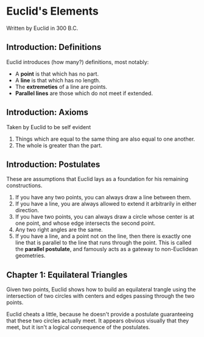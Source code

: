 # Euclid's Elements
Written by Euclid in 300 B.C.

## Introduction: Definitions
Euclid introduces (how many?) definitions, most notably:
* A **point** is that which has no part.
* A **line** is that which has no length.
* The **extremeties** of a line are points.
* **Parallel lines** are those which do not meet if extended.

## Introduction: Axioms
Taken by Euclid to be self evident

1) Things which are equal to the same thing are also equal to one another.
2) The whole is greater than the part. 

## Introduction: Postulates
These are assumptions that Euclid lays as a foundation for his remaining constructions.

1) If you have any two points, you can always draw a line between them.
2) If you have a line, you are always allowed to extend it arbitrarily in either direction.
3) If you have two points, you can always draw a circle whose center is at one point, and whose edge intersects the second point.
4) Any two right angles are the same.
5) If you have a line, and a point not on the line, then there is exactly one line that is parallel to the line that runs through the point. This is called the **parallel postulate**, and famously acts as a gateway to non-Euclidean geometries.

## Chapter 1: Equilateral Triangles
Given two points, Euclid shows how to build an equilateral trangle using the intersection of two circles with centers and edges passing through the two points.

Euclid cheats a little, because he doesn't provide a postulate guaranteeing that these two circles actually meet. It appears obvious visually that they meet, but it isn't a logical consequence of the postulates.
